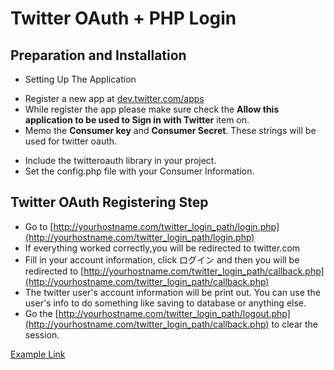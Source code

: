 # Twitter OAuth + PHP Login

## Preparation and Installation

* Setting Up The Application
 - Register a new app at [dev.twitter.com/apps](https://apps.twitter.com/app/new)
 - While register the app please make sure check the **Allow this application to be used to Sign in with Twitter** item on.
 - Memo the **Consumer key** and **Consumer Secret**. These strings will be used for twitter oauth.
* Include the twitteroauth library in your project.
* Set the config.php file with your Consumer Information.

## Twitter OAuth Registering Step
* Go to [http://yourhostname.com/twitter_login_path/login.php](http://yourhostname.com/twitter_login_path/login.php)
* If everything worked correctly,you will be redirected to twitter.com
* Fill in your account information, click ログイン and then you will be redirected to [http://yourhostname.com/twitter_login_path/callback.php](http://yourhostname.com/twitter_login_path/callback.php)
* The twitter user's account information will be print out. You can use the user's info to do something like saving to database or anything else.
* Go the [http://yourhostname.com/twitter_login_path/logout.php](http://yourhostname.com/twitter_login_path/callback.php) to clear the session.

[Example Link](http://transjp.info/twitter_login/logout.php)
